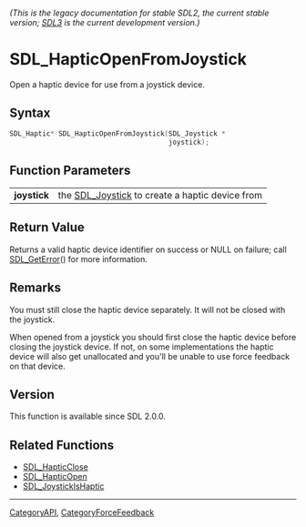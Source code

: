 ###### (This is the legacy documentation for stable SDL2, the current stable version; [SDL3](https://wiki.libsdl.org/SDL3/) is the current development version.)
# SDL_HapticOpenFromJoystick

Open a haptic device for use from a joystick device.

## Syntax

```c
SDL_Haptic* SDL_HapticOpenFromJoystick(SDL_Joystick *
                                       joystick);

```

## Function Parameters

|                  |                                                                 |
| ---------------- | --------------------------------------------------------------- |
| **joystick**     | the [SDL_Joystick](SDL_Joystick) to create a haptic device from |

## Return Value

Returns a valid haptic device identifier on success or NULL on failure;
call [SDL_GetError](SDL_GetError)() for more information.

## Remarks

You must still close the haptic device separately. It will not be closed
with the joystick.

When opened from a joystick you should first close the haptic device before
closing the joystick device. If not, on some implementations the haptic
device will also get unallocated and you'll be unable to use force feedback
on that device.

## Version

This function is available since SDL 2.0.0.

## Related Functions

* [SDL_HapticClose](SDL_HapticClose)
* [SDL_HapticOpen](SDL_HapticOpen)
* [SDL_JoystickIsHaptic](SDL_JoystickIsHaptic)

----
[CategoryAPI](CategoryAPI), [CategoryForceFeedback](CategoryForceFeedback)



